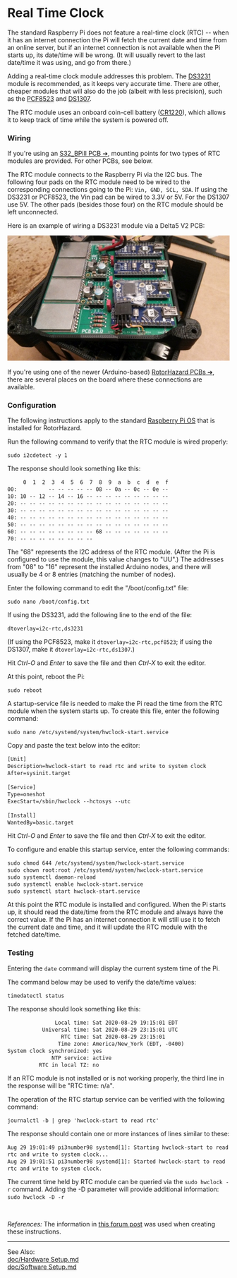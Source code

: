 # Real Time Clock

The standard Raspberry Pi does not feature a real-time clock (RTC) -- when it has an internet connection the Pi will fetch the current date and time from an online server, but if an internet connection is not available when the Pi starts up, its date/time will be wrong.  (It will usually revert to the last date/time it was using, and go from there.)

Adding a real-time clock module addresses this problem.  The [DS3231](https://www.adafruit.com/product/3013) module is recommended, as it keeps very accurate time.  There are other, cheaper modules that will also do the job (albeit with less precision), such as the [PCF8523](https://www.adafruit.com/product/3295) and [DS1307](https://www.adafruit.com/product/3296).

The RTC module uses an onboard coin-cell battery ([CR1220](https://www.adafruit.com/product/380)), which allows it to keep track of time while the system is powered off.

### Wiring

If you're using an [S32_BPill PCB &#10132;&#xFE0E;](https://github.com/RotorHazard/RotorHazard/tree/main/resources/S32_BPill_PCB/README.md), mounting points for two types of RTC modules are provided. For other PCBs, see below.

The RTC module connects to the Raspberry Pi via the I2C bus.  The following four pads on the RTC module need to be wired to the corresponding connections going to the Pi:  `Vin, GND, SCL, SDA`.  If using the DS3231 or PCF8523, the Vin pad can be wired to 3.3V or 5V.  For the DS1307 use 5V.  The other pads (besides those four) on the RTC module should be left unconnected.

Here is an example of wiring a DS3231 module via a Delta5 V2 PCB:

![DS3231 wiring](img/RH_DS3231_D5PCB.jpg)

If you're using one of the newer (Arduino-based) [RotorHazard PCBs &#10132;&#xFE0E;](https://github.com/RotorHazard/RotorHazard/tree/main/resources/PCB/README.md), there are several places on the board where these connections are available.

### Configuration

The following instructions apply to the standard [Raspberry Pi OS](https://www.raspberrypi.org/downloads/raspberry-pi-os) that is installed for RotorHazard.

Run the following command to verify that the RTC module is wired properly:
```
sudo i2cdetect -y 1
```
The response should look something like this:
```
     0  1  2  3  4  5  6  7  8  9  a  b  c  d  e  f
00:          -- -- -- -- -- 08 -- 0a -- 0c -- 0e --
10: 10 -- 12 -- 14 -- 16 -- -- -- -- -- -- -- -- --
20: -- -- -- -- -- -- -- -- -- -- -- -- -- -- -- --
30: -- -- -- -- -- -- -- -- -- -- -- -- -- -- -- --
40: -- -- -- -- -- -- -- -- -- -- -- -- -- -- -- --
50: -- -- -- -- -- -- -- -- -- -- -- -- -- -- -- --
60: -- -- -- -- -- -- -- -- 68 -- -- -- -- -- -- --
70: -- -- -- -- -- -- -- --
```
The "68" represents the I2C address of the RTC module.  (After the Pi is configured to use the module, this value changes to "UU".)  The addresses from "08" to "16" represent the installed Arduino nodes, and there will usually be 4 or 8 entries (matching the number of nodes).

Enter the following command to edit the "/boot/config.txt" file:
```
sudo nano /boot/config.txt
```
If using the DS3231, add the following line to the end of the file:
```
dtoverlay=i2c-rtc,ds3231
```
(If using the PCF8523, make it `dtoverlay=i2c-rtc,pcf8523`; if using the DS1307, make it `dtoverlay=i2c-rtc,ds1307`.)

Hit *Ctrl-O* and *Enter* to save the file and then *Ctrl-X* to exit the editor.

At this point, reboot the Pi:
```
sudo reboot
```
A startup-service file is needed to make the Pi read the time from the RTC module when the system starts up.  To create this file, enter the following command:
```
sudo nano /etc/systemd/system/hwclock-start.service
```
Copy and paste the text below into the editor:
```
[Unit]
Description=hwclock-start to read rtc and write to system clock
After=sysinit.target

[Service]
Type=oneshot
ExecStart=/sbin/hwclock --hctosys --utc

[Install]
WantedBy=basic.target
```
Hit *Ctrl-O* and *Enter* to save the file and then *Ctrl-X* to exit the editor.

To configure and enable this startup service, enter the following commands:
```
sudo chmod 644 /etc/systemd/system/hwclock-start.service
sudo chown root:root /etc/systemd/system/hwclock-start.service
sudo systemctl daemon-reload
sudo systemctl enable hwclock-start.service
sudo systemctl start hwclock-start.service
```
At this point the RTC module is installed and configured.  When the Pi starts up, it should read the date/time from the RTC module and always have the correct value.  If the Pi has an internet connection it will still use it to fetch the current date and time, and it will update the RTC module with the fetched date/time.

### Testing

Entering the `date` command will display the current system time of the Pi.

The command below may be used to verify the date/time values:
```
timedatectl status
```
The response should look something like this:
```
               Local time: Sat 2020-08-29 19:15:01 EDT
           Universal time: Sat 2020-08-29 23:15:01 UTC
                 RTC time: Sat 2020-08-29 23:15:01
                Time zone: America/New_York (EDT, -0400)
System clock synchronized: yes
              NTP service: active
          RTC in local TZ: no
```
If an RTC module is not installed or is not working properly, the third line in the response will be "RTC time: n/a".

The operation of the RTC startup service can be verified with the following command:
```
journalctl -b | grep 'hwclock-start to read rtc'
```
The response should contain one or more instances of lines similar to these:
```
Aug 29 19:01:49 pi3number98 systemd[1]: Starting hwclock-start to read rtc and write to system clock...
Aug 29 19:01:51 pi3number98 systemd[1]: Started hwclock-start to read rtc and write to system clock.
```

The current time held by RTC module can be queried via the `sudo hwclock -r` command.  Adding the -D parameter will provide additional information:  `sudo hwclock -D -r`

<br />

*References:*  The information in [this forum post](https://www.raspberrypi.org/forums/viewtopic.php?t=209700#p1572546) was used when creating these instructions.

-----------------------------

See Also:  
[doc/Hardware Setup.md](Hardware%20Setup.md)  
[doc/Software Setup.md](Software%20Setup.md)  
